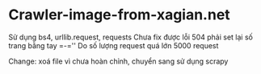 # Crawler-image-from-xagian.net
Sử dụng bs4, urllib.request, requests
Chưa fix được lỗi 504
phải set lại số trang bằng tay =-=''
Do số lượng request quá lớn 5000 request

Change: xoá file vì chưa hoàn chỉnh, chuyển sang sử dụng scrapy
